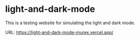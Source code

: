 # light-and-dark-mode
This is a testing website for simulating the light and dark mode.

URL: https://light-and-dark-mode-murex.vercel.app/
